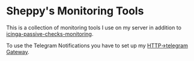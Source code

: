 # Sheppy's Monitoring Tools
This is a collection of monitoring tools I use on my server in addition to [icinga-passive-checks-monitoring](https://github.com/FAUSheppy/icinga-passive-checks-monitoring).

To use the Telegram Notifications you have to set up my [HTTP-\>telegram Gateway](https://github.com/FAUSheppy/telegram-http-gateway).
